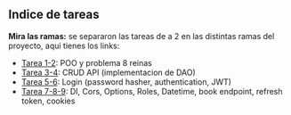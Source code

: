 ## Indice de tareas
**Mira las ramas:** se separaron las tareas de a 2 en las distintas ramas del proyecto, aqui tienes los links:  
  
- [Tarea 1-2](https://github.com/ValentinoZucchellaPaz/CursoBackExtrados/tree/tarea1-2): POO y problema 8 reinas  
- [Tarea 3-4](https://github.com/ValentinoZucchellaPaz/CursoBackExtrados/tree/tarea3-4): CRUD API (implementacion de DAO)  
- [Tarea 5-6](https://github.com/ValentinoZucchellaPaz/CursoBackExtrados/tree/tarea5-6): Login (password hasher, authentication, JWT)  
- [Tarea 7-8-9](https://github.com/ValentinoZucchellaPaz/CursoBackExtrados/tree/tarea7-8): DI, Cors, Options, Roles, Datetime, book endpoint, refresh token, cookies  
